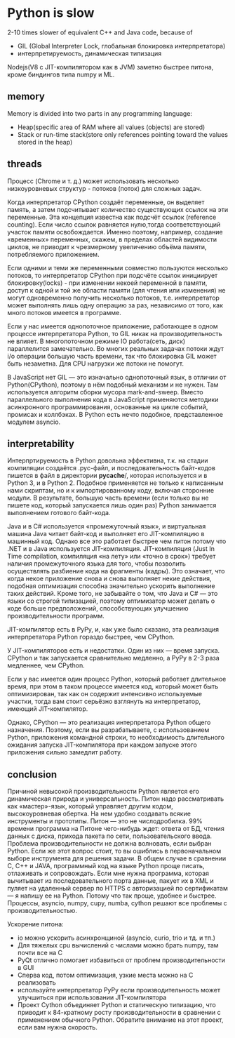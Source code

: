 # Python is slow

2-10 times slower of equivalent C++ and Java code, because of

- GIL (Global Interpreter Lock, глобальная блокировка интерпретатора)
- интерпретируемость, динамическая типизация

Nodejs(V8 с JIT-компилятором как в JVM) заметно быстрее питона, кроме биндингов типа numpy и ML.

## memory

Memory is divided into two parts in any programming language:

- Heap(specific area of RAM where all values (objects) are stored)
- Stack or run-time stack(store only references pointing toward the values stored in the heap)

## threads

Процесс (Chrome и т. д.) может использовать несколько низкоуровневых структур - потоков (поток) для сложных задач.

Когда интерпретатор CPython создаёт переменные, он выделяет память, а затем подсчитывает количество существующих ссылок на эти переменные. Эта концепция известна как подсчёт ссылок (reference counting). Если число ссылок равняется нулю,тогда соответствующий участок памяти освобождается. Именно поэтому, например, создание «временных» переменных, скажем, в пределах областей видимости циклов, не приводит к чрезмерному увеличению объёма памяти, потребляемого приложением.

Если одними и теми же переменными совместно пользуются несколько потоков, то интерпретатор CPython при подсчёте ссылок инициирует блокировку(locks) - при изменении некоей переменной в памяти, доступ к одной и той же области памяти (для чтения или изменения) не могут одновременно получить несколько потоков, т.е. интерпретатор может выполнять лишь одну операцию за раз, независимо от того, как много потоков имеется в программе.

Если у нас имеется однопоточное приложение, работающее в одном процессе интерпретатора Python, то GIL никак на производительность не влияет.
В многопоточном режиме IO работа(сеть, диск) параллелится замечательно. Во многих реальных задачах потоки ждут i/o операции большую часть времени, так что блокировка GIL может быть незаметна.
Для CPU нагрузки же потоки не помогут.

В JavaScript нет GIL — это изначально однопоточный язык, в отличии от Python(CPython), поэтому в нём подобный механизм и не нужен. Там используется алгоритм сборки мусора mark-and-sweep. Вместо параллельного выполнения кода в JavaScript применяются методики асинхронного программирования, основанные на цикле событий, промисах и коллбэках. В Python есть нечто подобное, представленное модулем asyncio.

## interpretability

Интерпртируемость в Python довольна эффективна, т.к. на стадии компиляции создаётся .pyc-файл, и последовательность байт-кодов пишется в файл в директории **pycache**/, которая используется и в Python 3, и в Python 2. Подобное применяется не только к написанным нами скриптам, но и к импортированному коду, включая сторонние модули.
В результате, большую часть времени (если только вы не пишете код, который запускается лишь один раз) Python занимается выполнением готового байт-кода.

Java и в C# используется «промежуточный язык», и виртуальная машина Java читает байт-код и выполняет его JIT-компиляцию в машинный код. Однако все это работает быстрее чем питон потому что .NET и в Java используется JIT-компиляция. JIT-компиляция (Just In Time compilation, компиляция «на лету» или «точно в срок») требует наличия промежуточного языка для того, чтобы позволить осуществлять разбиение кода на фрагменты (кадры).
Это означает, что когда некое приложение снова и снова выполняет некие действия, подобная оптимизация способна значительно ускорить выполнение таких действий. Кроме того, не забывайте о том, что Java и C# — это языки со строгой типизацией, поэтому оптимизатор может делать о коде больше предположений, способствующих улучшению производительности программ.

JIT-компилятор есть в PyPy, и, как уже было сказано, эта реализация интерпретатора Python гораздо быстрее, чем CPython.

У JIT-компиляторов есть и недостатки. Один из них — время запуска. CPython и так запускается сравнительно медленно, а PyPy в 2-3 раза медленнее, чем CPython.

Если у вас имеется один процесс Python, который работает длительное время, при этом в таком процессе имеется код, который может быть оптимизирован, так как он содержит интенсивно используемые участки, тогда вам стоит серьёзно взглянуть на интерпретатор, имеющий JIT-компилятор.

Однако, CPython — это реализация интерпретатора Python общего назначения. Поэтому, если вы разрабатываете, с использованием Python, приложения командной строки, то необходимость длительного ожидания запуска JIT-компилятора при каждом запуске этого приложения сильно замедлит работу.

## conclusion

Причиной невысокой производительности Python является его динамическая природа и универсальность. Питон надо рассматривать как «мастер»-язык, который управляет другим кодом, высокоуровневая обертка.
На нем удобно создавать всякие инструменты и прототипы.
Питон — это не числодробилка. 99% времени программа на Питоне чего-нибудь ждет: ответа от БД, чтения данных с диска, прихода пакета по сети, пользовательского ввода.
Проблема производительности не должна волновать, если выбран Python. Если же этот вопрос стоит, то вы ошиблись в первоначальном выборе инструмента для решения задачи. В общем случае в сравнении C, C++ и JAVA, программный код на языке Python проще писать, отлаживать и сопровождать.
Если мне нужна программа, которая вычитывает из последовательного порта данные, пакует их в XML и пуляет на удаленный сервер по HTTPS с авторизацией по сертификатам — я напишу ее на Python. Потому что так проще, удобнее и быстрее.
Процессы, asyncio, numpy, cupy, numba, cython решают все проблемы с производительностью.

Ускорение питона:

- io можно ускорить асинхронщиной (asyncio, curio, trio и тд. и тп.)
- Для тяжелых cpu вычислений с числами можно брать numpy, там почти все на C
- PyQt отлично помогает избавиться от проблем производительности в GUI
- Cперва код, потом оптимизация, узкие места можно на C реализовать
- используйте интерпретатор PyPy если производительность может улучшиться при использовании JIT-компилятора
- Проект Cython объединяет Python и статическую типизацию, что приводит к 84-кратному росту производительности в сравнении с применением обычного Python. Обратите внимание на этот проект, если вам нужна скорость.
